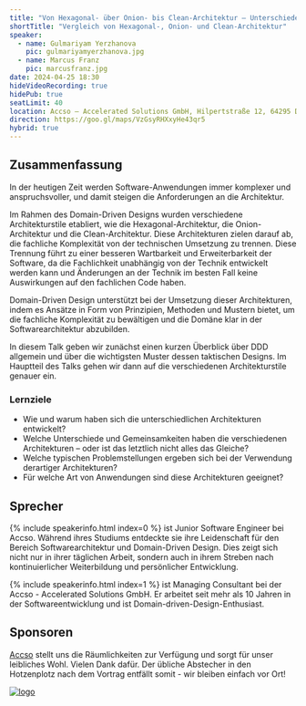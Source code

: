 ```yaml
---
title: "Von Hexagonal- über Onion- bis Clean-Architektur – Unterschiede und Gemeinsamkeiten"
shortTitle: "Vergleich von Hexagonal-, Onion- und Clean-Architektur"
speaker:
  - name: Gulmariyam Yerzhanova
    pic: gulmariyamyerzhanova.jpg
  - name: Marcus Franz
    pic: marcusfranz.jpg
date: 2024-04-25 18:30
hideVideoRecording: true
hidePub: true
seatLimit: 40
location: Accso – Accelerated Solutions GmbH, Hilpertstraße 12, 64295 Darmstadt, der Eingang ist seitlich am Haus (an der Seite der Hausnummer 12b), die Bushaltestelle heißt Hilperstraße (abends leider kaum noch Verkehr), alternativ etwa 20 min Fußweg vom Hauptbahnhof, Parken und Fahrradständer sind hinterm Haus.
direction: https://goo.gl/maps/VzGsyRHXxyHe43qr5
hybrid: true
---
```


## Zusammenfassung

In der heutigen Zeit werden Software-Anwendungen immer komplexer und anspruchsvoller, und damit steigen die Anforderungen an die Architektur.

Im Rahmen des Domain-Driven Designs wurden verschiedene Architekturstile etabliert, wie die Hexagonal-Architektur, die Onion-Architektur und die Clean-Architektur. Diese Architekturen zielen darauf ab, die fachliche Komplexität von der technischen Umsetzung zu trennen. Diese Trennung führt zu einer besseren Wartbarkeit und Erweiterbarkeit der Software, da die Fachlichkeit unabhängig von der Technik entwickelt werden kann und Änderungen an der Technik im besten Fall keine Auswirkungen auf den fachlichen Code haben.

Domain-Driven Design unterstützt bei der Umsetzung dieser Architekturen, indem es Ansätze in Form von Prinzipien, Methoden und Mustern bietet, um die fachliche Komplexität zu bewältigen und die Domäne klar in der Softwarearchitektur abzubilden.

In diesem Talk geben wir zunächst einen kurzen Überblick über DDD allgemein und über die wichtigsten Muster dessen taktischen Designs. Im Hauptteil des Talks gehen wir dann auf die verschiedenen Architekturstile genauer ein.

### Lernziele

* Wie und warum haben sich die unterschiedlichen Architekturen entwickelt?
* Welche Unterschiede und Gemeinsamkeiten haben die verschiedenen Architekturen – oder ist das letztlich nicht alles das Gleiche?
* Welche typischen Problemstellungen ergeben sich bei der Verwendung derartiger Architekturen?
* Für welche Art von Anwendungen sind diese Architekturen geeignet?

## Sprecher

{% include speakerinfo.html index=0 %} ist Junior Software Engineer bei Accso. Während ihres Studiums entdeckte sie ihre Leidenschaft für den Bereich Softwarearchitektur und Domain-Driven Design. Dies zeigt sich nicht nur in ihrer täglichen Arbeit, sondern auch in ihrem Streben nach kontinuierlicher Weiterbildung und persönlicher Entwicklung.

{% include speakerinfo.html index=1 %} ist Managing Consultant bei der Accso - Accelerated Solutions GmbH. Er arbeitet seit mehr als 10 Jahren in der Softwareentwicklung und ist Domain-driven-Design-Enthusiast.

## Sponsoren

[Accso](https://accso.de/) stellt uns die Räumlichkeiten zur Verfügung und sorgt für unser leibliches Wohl. Vielen Dank dafür. Der übliche Abstecher in den Hotzenplotz nach dem Vortrag entfällt somit - wir bleiben einfach vor Ort!

[![logo](/images/sponsors/accso.png)](https://accso.de/) 
